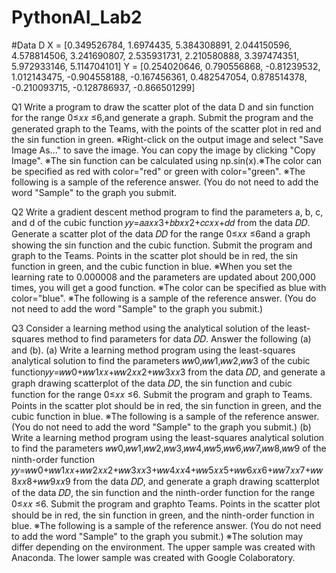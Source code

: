 # PythonAI_Lab2
#Data D
X = [0.349526784, 1.6974435, 5.384308891, 2.044150596,
4.578814506, 3.241690807, 2.535931731, 2.210580888,
3.397474351, 5.972933146, 5.114704101]
Y = [0.254020646, 0.790556868, -0.81239532, 1.012143475,
-0.904558188, -0.167456361, 0.482547054, 0.878514378,
-0.210093715, -0.128786937, -0.866501299]

Q1 Write a program to draw the scatter plot of the data D and sin function for the range 0≤𝑥𝑥 ≤6,and generate a graph. 
Submit the program and the generated graph to the Teams, with the points of the scatter plot in red and the sin function in green.
※Right-click on the output image and select "Save Image As..." to save the image. You can copy the image by clicking "Copy Image".
※The sin function can be calculated using np.sin(x).※The color can be specified as red with color="red" or green with color="green".
※The following is a sample of the reference answer. (You do not need to add the word "Sample" to the graph you submit.

Q2    Write a gradient descent method program to find the parameters a, b, c, and d of the cubic function 𝑦𝑦=𝑎𝑎𝑥𝑥3+𝑏𝑏𝑥𝑥2+𝑐𝑐𝑥𝑥+𝑑𝑑  from  the  data  𝐷𝐷. 
Generate  a  scatter  plot  of  the  data  𝐷𝐷  for  the  range  0≤𝑥𝑥 ≤6and a graph showing the sin function and the cubic function.
Submit the program and graph to the Teams. Points in the scatter plot should be in red, the sin function in green, and the cubic function in blue.
※When you set the learning rate to 0.000008 and the parameters are updated about 200,000 times, you will get a good function.
※The color can be specified as blue with color="blue".
※The following is a sample of the reference answer. 
(You do not need to add the word "Sample" to the graph you submit.)

Q3    Consider  a  learning  method  using  the  analytical  solution  of  the  least-squares  method  to  find  parameters for data 𝐷𝐷.
Answer the following (a) and (b).
(a) Write  a  learning  method  program  using  the  least-squares  analytical  solution  to  find  the 
parameters  𝑤𝑤0,𝑤𝑤1,𝑤𝑤2,𝑤𝑤3  of the cubic function𝑦𝑦=𝑤𝑤0+𝑤𝑤1𝑥𝑥+𝑤𝑤2𝑥𝑥2+𝑤𝑤3𝑥𝑥3  from the data 𝐷𝐷, and generate a graph drawing scatterplot
of the data 𝐷𝐷, the sin function and cubic function for the range 0≤𝑥𝑥 ≤6.   Submit the program and graph to Teams. Points in the scatter 
plot should be in red, the sin function in green, and the cubic function in blue.
※The following is a sample of the reference answer. 
(You do not need to add the word "Sample" to the graph you submit.)
(b) Write  a  learning  method  program  using  the  least-squares  analytical  solution  to  find  the  parameters 
𝑤𝑤0,𝑤𝑤1,𝑤𝑤2,𝑤𝑤3,𝑤𝑤4,𝑤𝑤5,𝑤𝑤6,𝑤𝑤7,𝑤𝑤8,𝑤𝑤9  of the  ninth-order  function 𝑦𝑦=𝑤𝑤0+𝑤𝑤1𝑥𝑥+𝑤𝑤2𝑥𝑥2+𝑤𝑤3𝑥𝑥3+𝑤𝑤4𝑥𝑥4+𝑤𝑤5𝑥𝑥5+𝑤𝑤6𝑥𝑥6+𝑤𝑤7𝑥𝑥7+𝑤𝑤8𝑥𝑥8+𝑤𝑤9𝑥𝑥9 
from the data 𝐷𝐷, and generate a graph drawing scatterplot of the data 𝐷𝐷, the sin function and the ninth-order function for the range 0≤𝑥𝑥 ≤6.
Submit the program and graphto Teams. Points in the scatter plot should be in red, the sin function in green, and the ninth-order function in blue.
※The following is a sample of the reference answer. (You do not need to add the word "Sample" to the graph you submit.)
※The solution may differ depending on the environment. 
The upper sample was created with Anaconda. The lower sample was created with Google Colaboratory.
